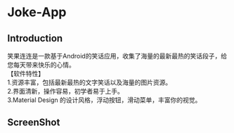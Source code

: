 # Joke-App
## Introduction
笑果连连是一款基于Android的笑话应用，收集了海量的最新最热的笑话段子，给您每天带来快乐的心情。<br>
【软件特性】<br>
1.资源丰富，包括最新最热的文字笑话以及海量的图片资源。<br>
2.界面清新，操作容易，初学者易于上手。<br>
3.Material Design 的设计风格，浮动按钮，滑动菜单，丰富你的视觉。<br>
## ScreenShot
